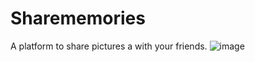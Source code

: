 # Sharememories

A platform to share pictures a with your friends.
![image](https://github.com/somendrakr/Sharememories/assets/61977952/372a35c4-87fb-4d66-9ed5-b5a25c4f7154)
